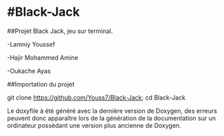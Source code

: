 #Black-Jack
==========

##Projet Black Jack, jeu sur terminal.



-Lamniy Youssef

-Hajir Mohammed Amine

-Oukache Ayas



##Importation du projet

git clone https://github.com/Youss7/Black-Jack; cd Black-Jack



Le doxyfile à été généré avec la dernière version de Doxygen, des erreurs peuvent donc apparaître lors de la génération de la documentation sur un ordinateur possèdant une version plus ancienne de Doxygen.
